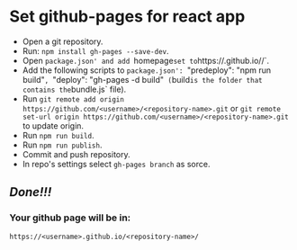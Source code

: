 # Set github-pages for react app

- Open a git repository.
- Run: `npm install gh-pages --save-dev`.
- Open `package.json' and add `homepage` set to `https://<username>.github.io/<repository-name>/`.
- Add the following scripts to `package.json': `"predeploy": "npm run build"`, `"deploy": "gh-pages -d build"` (`build` is the folder that contains the `bundle.js` file).
- Run `git remote add origin https://github.com/<username>/<repository-name>.git` or `git remote set-url origin https://github.com/<username>/<repository-name>.git` to update origin.
- Run `npm run build`.
- Run `npm run publish`.
- Commit and push repository.
- In repo's settings select `gh-pages branch` as sorce.

## *Done!!!*

### Your github page will be in:
`https://<username>.github.io/<repository-name>/`
